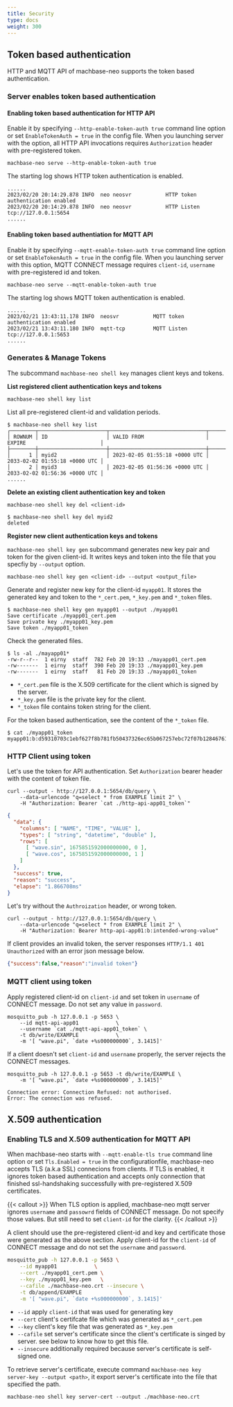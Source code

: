 ```yaml
---
title: Security
type: docs
weight: 300
---
```


## Token based authentication

HTTP and MQTT API of machbase-neo supports the token based authentication.

### Server enables token based authentication
#### Enabling token based authentication for HTTP API

Enable it by specifying `--http-enable-token-auth true` command line option or set `EnableTokenAuth = true` in the config file. When you launching server with the option, all HTTP API invocations requires `Authorization` header with pre-registered token.

```
machbase-neo serve --http-enable-token-auth true
```

The starting log shows HTTP token authentication is enabled.

```
......
2023/02/20 20:14:29.878 INFO  neo neosvr           HTTP token authentication enabled
2023/02/20 20:14:29.878 INFO  neo neosvr           HTTP Listen tcp://127.0.0.1:5654
......
```

#### Enabling token based authentiation for MQTT API

Enable it by specifying `--mqtt-enable-token-auth true` command line option or set `EnableTokenAuth = true` in the config file. When you launching server with this option, MQTT CONNECT message requires `client-id`, `username` with pre-registered id and token.

```
machbase-neo serve --mqtt-enable-token-auth true
```

The starting log shows MQTT token authentication is enabled.

```
......
2023/02/21 13:43:11.178 INFO  neosvr           MQTT token authentication enabled
2023/02/21 13:43:11.180 INFO  mqtt-tcp         MQTT Listen tcp://127.0.0.1:5653
......
```


### Generates & Manage Tokens

The subcommand `machbase-neo shell key` manages client keys and tokens.

**List registered client authentication keys and tokens**

```
machbase-neo shell key list
```

List all pre-registered client-id and validation periods.

```
$ machbase-neo shell key list
┌────────┬──────────────────────┬───────────────────────────────┬───────────────────────────────┐
│ ROWNUM │ ID                   │ VALID FROM                    │ EXPIRE                        │
├────────┼──────────────────────┼───────────────────────────────┼───────────────────────────────┤
│      1 │ myid2                │ 2023-02-05 01:55:18 +0000 UTC │ 2033-02-02 01:55:18 +0000 UTC │
│      2 │ myid3                │ 2023-02-05 01:56:36 +0000 UTC │ 2033-02-02 01:56:36 +0000 UTC │
......
```

**Delete an existing client authentication key and token**

```
machbase-neo shell key del <client-id>
```

```
$ machbase-neo shell key del myid2
deleted
```

**Register new client authentication keys and tokens**

`machbase-neo shell key gen` subcommand generates new key pair and token for the given client-id.
It writes keys and token into the file that you specfiy by `--output` option.

```
machbase-neo shell key gen <client-id> --output <output_file>
```

Generate and register new key for the client-id `myapp01`. It stores the generated key and token to the `*_cert.pem`, `*_key.pem` and `*_token` files.

```
$ machbase-neo shell key gen myapp01 --output ./myapp01 
Save certificate ./myapp01_cert.pem
Save private key ./myapp01_key.pem
Save token ./myapp01_token
```

Check the generated files.

```
$ ls -al ./mayapp01*
-rw-r--r--  1 eirny  staff  782 Feb 20 19:33 ./mayapp01_cert.pem
-rw-------  1 eirny  staff  390 Feb 20 19:33 ./mayapp01_key.pem
-rw-------  1 eirny  staff   81 Feb 20 19:33 ./mayapp01_token
```

- `*_cert.pem` file is the X.509 certificate for the client which is signed by the server.
- `*_key.pem` file is the private key for the client.
- `*_token` file contains token string for the client.

For the token based authentication, see the content of the `*_token` file.

```
$ cat ./myapp01_token 
myapp01:b:d59310703c1ebf627f8b781fb50437326ec65b067257ebc72f07b12846761d17   
```

### HTTP Client using token

Let's use the token for API authentication. Set `Authorization` bearer header with the content of token file.

```
curl --output - http://127.0.0.1:5654/db/query \
    --data-urlencode "q=select * from EXAMPLE limit 2" \
    -H "Authorization: Bearer `cat ./http-api-app01_token`"
```

```json
{
  "data": {
    "columns": [ "NAME", "TIME", "VALUE" ],
    "types": [ "string", "datetime", "double" ],
    "rows": [
      [ "wave.sin", 1675851592000000000, 0 ],
      [ "wave.cos", 1675851592000000000, 1 ]
    ]
  },
  "success": true,
  "reason": "success",
  "elapse": "1.866708ms"
}
```

Let's try without the `Authroization` header, or wrong token.

```
curl --output - http://127.0.0.1:5654/db/query \
    --data-urlencode "q=select * from EXAMPLE limit 2" \
    -H "Authorization: Bearer http-api-app01:b:intended-wrong-value"
```

If client provides an invalid token, the server responses `HTTP/1.1 401 Unauthorized` with an error json message below.

```json
{"success":false,"reason":"invalid token"}
```

### MQTT client using token

Apply registered client-id on `client-id` and set token in `username` of CONNECT message.
Do not set any value in `password`.

```
mosquitto_pub -h 127.0.0.1 -p 5653 \
    --id mqtt-api-app01            \
    --username `cat ./mqtt-api-app01_token` \
    -t db/write/EXAMPLE            \
    -m '[ "wave.pi", `date +%s000000000`, 3.1415]'
```

If a client doesn't set `client-id` and `username` properly, the server rejects the CONNECT messages.

```
mosquitto_pub -h 127.0.0.1 -p 5653 -t db/write/EXAMPLE \
    -m '[ "wave.pi", `date +%s000000000`, 3.1415]'

Connection error: Connection Refused: not authorised.
Error: The connection was refused.
```

## X.509 authentication

### Enabling TLS and X.509 authentication for MQTT API

When machbase-neo starts with `--mqtt-enable-tls true` command line option or set `Tls.Enabled = true` in the configurationfile,
machbase-neo accepts TLS (a.k.a SSL) connecions from clients. 
If TLS is enabled, it ignores token based authentication and accepts only connection that finished ssl-handshaking successfully 
with pre-registered X.509 certificates.

{{< callout >}}
When TLS option is applied, machbase-neo mqtt server ignores `username` and `passowrd` fields of CONNECT message.
Do not specify those values. But still need to set `client-id` for the clarity.
{{< /callout >}}


A client should use the pre-registered client-id and key and certificate those were generated as the above section.
Apply client-id for the `client-id` of CONNECT message and do not set the `username` and `password`.

```sh
mosquitto_pub -h 127.0.0.1 -p 5653 \
    --id myapp01            \
    --cert ./myapp01_cert.pem \
    --key ./myapp01_key.pem   \
    --cafile ./machbase-neo.crt --insecure \
    -t db/append/EXAMPLE            \
    -m '[ "wave.pi", `date +%s000000000`, 3.1415]'
```

- `--id` apply `client-id` that was used for generating key
- `--cert` client's certifcate file which was generated as `*_cert.pem`
- `--key` client's key file that was generated as `*_key.pem`
- `--cafile` set server's certificate since the client's certificate is singed by server. see below to know how to get this file.
- `--insecure` additionally required because server's certificate is self-signed one.

To retrieve server's certificate, execute command `machbase-neo key server-key --output <path>`, it export server's certificate into the file that specified the path.

```
machbase-neo shell key server-cert --output ./machbase-neo.crt
```